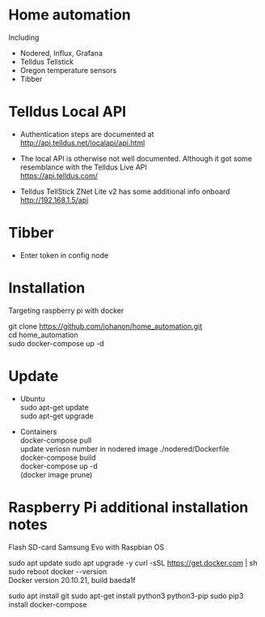 # Home automation  
Including 
- Nodered, Influx, Grafana
- Telldus Tellstick  
- Oregon temperature sensors
- Tibber 

# Telldus Local API  
- Authentication steps are documented at  
http://api.telldus.net/localapi/api.html  
  
- The local API is otherwise not well documented. Although it got some resemblance with the Telldus Live API  
https://api.telldus.com/  

- Telldus TellStick ZNet Lite v2 has some additional info onboard  
http://192.168.1.5/api  
  
# Tibber
- Enter token in config node

# Installation  
Targeting raspberry pi with docker  

git clone https://github.com/johanon/home_automation.git  
cd home_automation  
sudo docker-compose up -d  

# Update    
- Ubuntu  
sudo apt-get update  
sudo apt-get upgrade  

- Containers  
docker-compose pull   
update veriosn number in nodered image ./nodered/Dockerfile   
docker-compose build  
docker-compose up -d  
(docker image prune)  



# Raspberry Pi additional installation notes    
Flash SD-card Samsung Evo with Raspbian OS

sudo apt update
sudo apt upgrade -y
curl -sSL https://get.docker.com | sh
sudo reboot
docker --version  
Docker version 20.10.21, build baeda1f

sudo apt install git
sudo apt-get install python3 python3-pip
sudo pip3 install docker-compose
